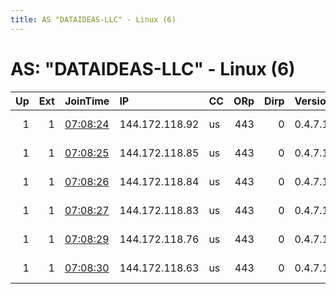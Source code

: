 ```yaml
---
title: AS "DATAIDEAS-LLC" - Linux (6)
---
```


# AS: "DATAIDEAS-LLC" - Linux (6)

|   Up |   Ext | JoinTime                                                                                              | IP             | CC   |   ORp |   Dirp | Version   | Contact                        | Nickname         |   eFamMembers |
|-----:|------:|:------------------------------------------------------------------------------------------------------|:---------------|:-----|------:|-------:|:----------|:-------------------------------|:-----------------|--------------:|
|    1 |     1 | [07:08:24](https://nusenu.github.io/OrNetStats/w/relay/F9702B7D72A14C4A852E458F1D57857294C26B0F.html) | 144.172.118.92 | us   |   443 |      0 | 0.4.7.10  | Becker &lt;tor@becker.blue&gt; | BeckerRelayNine  |            10 |
|    1 |     1 | [07:08:25](https://nusenu.github.io/OrNetStats/w/relay/7DFB5FF6FECF697313BAB6A4B7D1FF9AE67F9240.html) | 144.172.118.85 | us   |   443 |      0 | 0.4.7.10  | Becker &lt;tor@becker.blue&gt; | BeckerRelayEight |            10 |
|    1 |     1 | [07:08:26](https://nusenu.github.io/OrNetStats/w/relay/896C4E0C8D8B52E9F1232287D786EE4B82C7B37E.html) | 144.172.118.84 | us   |   443 |      0 | 0.4.7.10  | Becker &lt;tor@becker.blue&gt; | BeckerRelaySeven |            10 |
|    1 |     1 | [07:08:27](https://nusenu.github.io/OrNetStats/w/relay/2124E267BBB1B9FC2D1D658C4A4B6FC4E0B7B637.html) | 144.172.118.83 | us   |   443 |      0 | 0.4.7.10  | Becker &lt;tor@becker.blue&gt; | BeckerRelaySix   |            10 |
|    1 |     1 | [07:08:29](https://nusenu.github.io/OrNetStats/w/relay/8984648F210B34F92A90F6ABA4ACE2EEC2287EEC.html) | 144.172.118.76 | us   |   443 |      0 | 0.4.7.10  | Becker &lt;tor@becker.blue&gt; | BeckerRelayFive  |            10 |
|    1 |     1 | [07:08:30](https://nusenu.github.io/OrNetStats/w/relay/DA37A23A9AF85D300EBC694EC28C2849E76CD365.html) | 144.172.118.63 | us   |   443 |      0 | 0.4.7.10  | Becker &lt;tor@becker.blue&gt; | BeckerRelayFour  |            10 |

